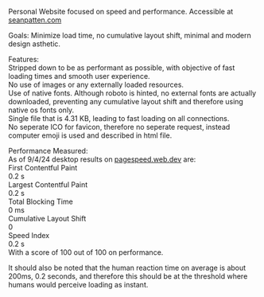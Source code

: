 Personal Website focused on speed and performance. Accessible at [seanpatten.com](https://seanpatten.com/)

Goals: Minimize load time, no cumulative layout shift, minimal and modern design asthetic. 

Features:  
Stripped down to be as performant as possible, with objective of fast loading times and smooth user experience.  
No use of images or any externally loaded resources.  
Use of native fonts. Although roboto is hinted, no external fonts are actually downloaded, preventing any cumulative layout shift and therefore using native os fonts only.  
Single file that is 4.31 KB, leading to fast loading on all connections.  
No seperate ICO for favicon, therefore no seperate request, instead computer emoji is used and described in html file.  


Performance Measured:  
As of 9/4/24 desktop results on [pagespeed.web.dev](https://pagespeed.web.dev/) are:  
First Contentful Paint  
0.2 s  
Largest Contentful Paint  
0.2 s  
Total Blocking Time  
0 ms  
Cumulative Layout Shift  
0  
Speed Index  
0.2 s  
With a score of 100 out of 100 on performance.  

It should also be noted that the human reaction time on average is about 200ms, 0.2 seconds, and therefore this should be at the threshold where humans would perceive loading as instant. 
